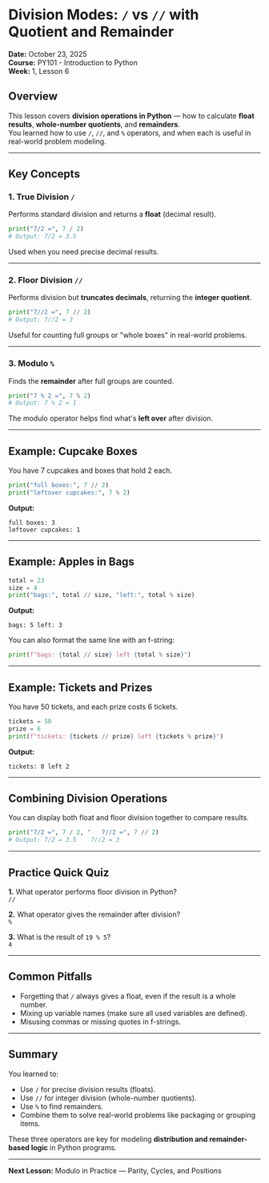 # Division Modes: `/` vs `//` with Quotient and Remainder

**Date:** October 23, 2025  
**Course:** PY101 - Introduction to Python  
**Week:** 1, Lesson 6

## Overview
This lesson covers **division operations in Python** — how to calculate **float results**, **whole-number quotients**, and **remainders**.  
You learned how to use `/`, `//`, and `%` operators, and when each is useful in real-world problem modeling.

---

## Key Concepts

### 1. True Division `/`
Performs standard division and returns a **float** (decimal result).

```python
print("7/2 =", 7 / 2)
# Output: 7/2 = 3.5
```
Used when you need precise decimal results.

---

### 2. Floor Division `//`
Performs division but **truncates decimals**, returning the **integer quotient**.

```python
print("7//2 =", 7 // 2)
# Output: 7//2 = 3
```
Useful for counting full groups or "whole boxes" in real-world problems.

---

### 3. Modulo `%`
Finds the **remainder** after full groups are counted.

```python
print("7 % 2 =", 7 % 2)
# Output: 7 % 2 = 1
```
The modulo operator helps find what's **left over** after division.

---

## Example: Cupcake Boxes
You have 7 cupcakes and boxes that hold 2 each.

```python
print("full boxes:", 7 // 2)
print("leftover cupcakes:", 7 % 2)
```
**Output:**
```
full boxes: 3
leftover cupcakes: 1
```

---

## Example: Apples in Bags
```python
total = 23
size = 4
print("bags:", total // size, "left:", total % size)
```
**Output:**
```
bags: 5 left: 3
```

You can also format the same line with an f-string:
```python
print(f"bags: {total // size} left {total % size}")
```

---

## Example: Tickets and Prizes
You have 50 tickets, and each prize costs 6 tickets.

```python
tickets = 50
prize = 6
print(f"tickets: {tickets // prize} left {tickets % prize}")
```
**Output:**
```
tickets: 8 left 2
```

---

## Combining Division Operations
You can display both float and floor division together to compare results.

```python
print("7/2 =", 7 / 2, "   7//2 =", 7 // 2)
# Output: 7/2 = 3.5    7//2 = 3
```

---

## Practice Quick Quiz

**1.** What operator performs floor division in Python?  
`//`

**2.** What operator gives the remainder after division?  
`%`

**3.** What is the result of `19 % 5`?  
`4`

---

## Common Pitfalls
- Forgetting that `/` always gives a float, even if the result is a whole number.  
- Mixing up variable names (make sure all used variables are defined).  
- Misusing commas or missing quotes in f-strings.  

---

## Summary
You learned to:
- Use `/` for precise division results (floats).  
- Use `//` for integer division (whole-number quotients).  
- Use `%` to find remainders.  
- Combine them to solve real-world problems like packaging or grouping items.  

These three operators are key for modeling **distribution and remainder-based logic** in Python programs.

---

**Next Lesson:** Modulo in Practice — Parity, Cycles, and Positions

